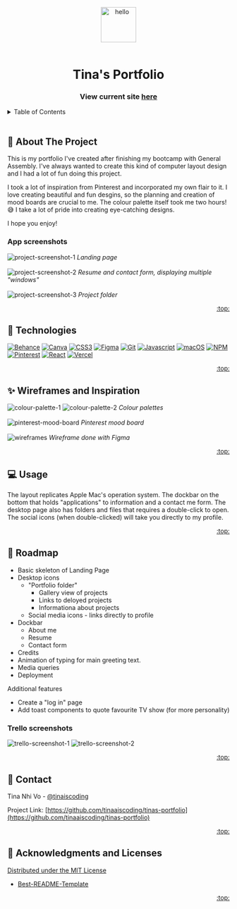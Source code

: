 <a name="readme-top"></a>

<!-- PROJECT SHIELDS -->
<!--
*** I'm using markdown "reference style" links for readability.
*** Reference links are enclosed in brackets [ ] instead of parentheses ( ).
*** See the bottom of this document for the declaration of the reference variables
*** for contributors-url, forks-url, etc. This is an optional, concise syntax you may use.
*** https://www.markdownguide.org/basic-syntax/#reference-style-links
-->

<!-- PROJECT LOGO -->
<div align="center">
  <img src="./src/images/READMEImages/onigiri2.png" alt="hello" width="80"> 
</div>
<!--
<div align="center">
  <a href="https://github.com/tinaaiscoding/tinas-portfolio">
    <img src="images/logo.png" alt="Logo" width="80" height="80">
  </a>
-->
<br>

<h1 align="center">Tina's Portfolio</h1>
  <h3 align="center">
    View current site <a href="https://tina-vo.vercel.app/">here</a>
  </h3>
</div>

<!-- TABLE OF CONTENTS -->
<details>
  <summary>Table of Contents</summary>
  <ol>
    <li><a href="#pencil-about-the-project">About The Project</a></li>
    <li><a href="#rocket-technologies">Technologies</a></li>
    <li><a href="#sparkles-wireframes-and-inspiration">Wireframes and Inspiration</a></li>
    <li><a href="#computer-usage">Usage</a></li>
    <li><a href="#car-roadmap">Roadmap</a></li>
    <li><a href="#iphone-contact">Contact</a></li>
    <li><a href="#bow-acknowledgments-and-licenses">Acknowledgments and Licenses</a></li>
  </ol>
</details>

<br>
<!-- ABOUT THE PROJECT -->

## :pencil: About The Project

<!-- [![Product Name Screen Shot][product-screenshot]](https://example.com) -->

This is my portfolio I've created after finishing my bootcamp with General Assembly. I've always wanted to create this kind of computer layout design and I had a lot of fun doing this project.

I took a lot of inspiration from Pinterest and incorporated my own flair to it. I love creating beautiful and fun desgins, so the planning and creation of mood boards are crucial to me. The colour palette itself took me two hours! 😅 I take a lot of pride into creating eye-catching designs.

I hope you enjoy!

### App screenshots 
![project-screenshot-1](./src/images/READMEImages/project-screenshot-1.png)
_Landing page_
<br>
<br>
![project-screenshot-2](./src/images/READMEImages/project-screenshot-2.png)
_Resume and contact form, displaying multiple "windows"_
<br>
<br>
![project-screenshot-3](./src/images/READMEImages/project-screenshot-3.png)
_Project folder_
<p align="right"><a href="#readme-top">:top:</a></p>

## :rocket: Technologies

[![Behance][behance]][behance-url]
[![Canva][canva]][canva-url]
[![CSS3][css3]][css-url]
[![Figma][figma]][figma-url]
[![Git][git]][git-url]
[![Javascript][javascript]][javascript-url]
[![macOS][macOS]][macOS-url]
[![NPM][npm]][npm-url]
[![Pinterest][pinterest]][pinterest-url]
[![React][react.js]][react-url]
[![Vercel][vercel]][vercel-url]

<p align="right"><a href="#readme-top">:top:</a></p>

## :sparkles: Wireframes and Inspiration

![colour-palette-1](./src/images/READMEImages/colour-palette-1.png)
![colour-palette-2](./src/images/READMEImages/colour-palette-2.png)
*Colour palettes*
<br>
<br>
![pinterest-mood-board](./src/images/READMEImages/pinterest-mood-board.png)
*Pinterest mood board*
<br>
<br>
![wireframes](./src/images/READMEImages/wireframes.png)
*Wireframe done with Figma*

<p align="right"><a href="#readme-top">:top:</a></p>

<!-- USAGE EXAMPLES -->

## :computer: Usage

The layout replicates Apple Mac's operation system. The dockbar on the bottom that holds "applications" to information and a contact me form. The desktop page also has folders and files that requires a double-click to open. The social icons (when double-clicked) will take you directly to my profile.

<p align="right"><a href="#readme-top">:top:</a></p>

<!-- ROADMAP -->

## :car: Roadmap

- Basic skeleton of Landing Page
- Desktop icons
  - "Portfolio folder"
    - Gallery view of projects
    - Links to deloyed projects
    - Informationa about projects
  - Social media icons - links directly to profile
- Dockbar
  - About me
  - Resume
  - Contact form
- Credits
- Animation of typing for main greeting text.
- Media queries
- Deployment

Additional features

- Create a "log in" page
- Add toast components to quote favourite TV show (for more personality)

### Trello screenshots
![trello-screenshot-1](./src/images/READMEImages/trello-screenshot-1.png)
![trello-screenshot-2](./src/images/READMEImages/trello-screenshot-2.png)

<!-- See the [open issues](https://github.com/tinaaiscoding/tinas-portfolio/issues) for a full list of proposed features (and known issues). -->

<p align="right"><a href="#readme-top">:top:</a></p>

<!-- CONTACT -->

## :iphone: Contact

Tina Nhi Vo - [@tinaiscoding](https://twitter.com/tinaiscoding)

Project Link: [https://github.com/tinaaiscoding/tinas-portfolio](https://github.com/tinaaiscoding/tinas-portfolio)

<p align="right"><a href="#readme-top">:top:</a></p>

<!-- ACKNOWLEDGMENTS & LICENSE -->

## :bow: Acknowledgments and Licenses

[Distributed under the MIT License](https://github.com/othneildrew/Best-README-Template/blob/master/LICENSE.txt)

- [Best-README-Template](https://github.com/othneildrew/Best-README-Template)
<!-- * []()
- []() -->

<p align="right"><a href="#readme-top">:top:</a></p>

<!-- MARKDOWN LINKS & IMAGES -->
<!-- https://www.markdownguide.org/basic-syntax/#reference-style-links -->

[contributors-shield]: https://img.shields.io/github/contributors/tinaaiscoding/tinas-portfolio.svg?style=for-the-badge
[contributors-url]: https://github.com/tinaaiscoding/tinas-portfolio/graphs/contributors
[forks-shield]: https://img.shields.io/github/forks/tinaaiscoding/tinas-portfolio.svg?style=for-the-badge
[forks-url]: https://github.com/tinaaiscoding/tinas-portfolio/network/members
[stars-shield]: https://img.shields.io/github/stars/tinaaiscoding/tinas-portfolio.svg?style=for-the-badge
[stars-url]: https://github.com/tinaaiscoding/tinas-portfolio/stargazers
[issues-shield]: https://img.shields.io/github/issues/tinaaiscoding/tinas-portfolio.svg?style=for-the-badge
[issues-url]: https://github.com/tinaaiscoding/tinas-portfolio/issues
[license-shield]: https://img.shields.io/github/license/tinaaiscoding/tinas-portfolio.svg?style=for-the-badge
[license-url]: https://github.com/tinaaiscoding/tinas-portfolio/blob/master/LICENSE.txt
[linkedin-shield]: https://img.shields.io/badge/-LinkedIn-black.svg?style=for-the-badge&logo=linkedin&colorB=555
[linkedin-url]: https://linkedin.com/in/tinanhivo
[product-screenshot]: images/screenshot.png
[react.js]: https://img.shields.io/badge/React-20232A?style=for-the-badge&logo=react&logoColor=61DAFB
[react-url]: https://reactjs.org/
[javascript]: https://img.shields.io/badge/JavaScript-323330?style=for-the-badge&logo=javascript&logoColor=F7DF1E
[javascript-url]: https://www.javascript.com/
[css3]: https://img.shields.io/badge/CSS3-1572B6?style=for-the-badge&logo=css3&logoColor=white
[css-url]: https://www.w3.org/TR/CSS/#css

[figma]: https://img.shields.io/badge/figma-%23F24E1E.svg?style=for-the-badge&logo=figma&logoColor=white]
[figma-url]: https://www.figma.com/
[pinterest]: https://img.shields.io/badge/Pinterest-%23E60023.svg?style=for-the-badge&logo=Pinterest&logoColor=white
[pinterest-url]: https://www.pinterest.com.au/
[canva]: https://img.shields.io/badge/Canva-%2300C4CC.svg?style=for-the-badge&logo=Canva&logoColor=white
[canva-url]: https://www.canva.com/
[behance]: https://img.shields.io/badge/Behance-1769ff?style=for-the-badge&logo=behance&logoColor=white
[behance-url]: https://www.behance.net/
[git]: https://img.shields.io/badge/git-%23F05033.svg?style=for-the-badge&logo=git&logoColor=white
[git-url]: https://git-scm.com/
[macOS]: https://img.shields.io/badge/mac%20os-000000?style=for-the-badge&logo=macos&logoColor=F0F0F0
[macOS-url]: https://www.apple.com/au/macos
[npm]: https://img.shields.io/badge/NPM-%23CB3837.svg?style=for-the-badge&logo=npm&logoColor=white
[npm-url]: https://www.npmjs.com/
[vercel]: https://img.shields.io/badge/vercel-%23000000.svg?style=for-the-badge&logo=vercel&logoColor=white
[vercel-url]: https://vercel.com/
